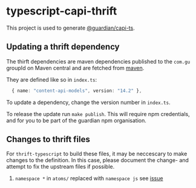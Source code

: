 # typescript-capi-thrift

This project is used to generate [@guardian/capi-ts](https://www.npmjs.com/package/@guardian/capi-ts).

## Updating a thrift dependency

The thirft dependencies are maven dependencies published to the `com.gu` groupId on Maven central and are fetched from [maven](https://maven.org).

They are defined like so in `index.ts`:

```typescript
  { name: "content-api-models", version: "14.2" },
```

To update a dependency, change the version number in `index.ts`.

To release the update run `make publish`. This will require npm credentials, and for you to be part of the guardian npm organisation.

## Changes to thrift files

For `thrift-typescript` to build these files, it may be neccescary to make changes to the definition.
In this case, please document the change- and attempt to fix the upstream files if possible.

1. `namespace *` in `atoms/` replaced with `namespace js` see [issue](https://github.com/creditkarma/thrift-typescript/issues/119)
